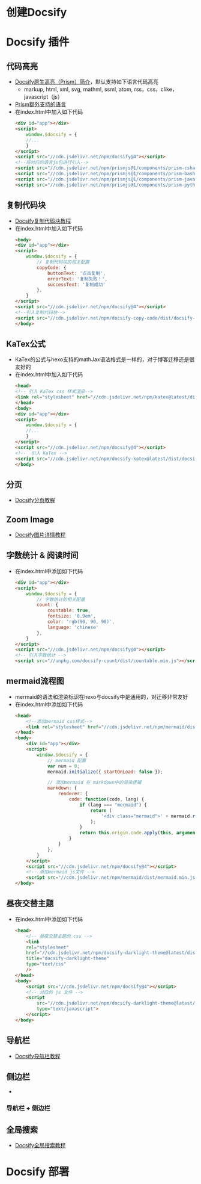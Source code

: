 # 创建Docsify

# Docsify 插件
## 代码高亮
* [Docsify原生高亮（Prism）简介](https://docsify.js.org/#/language-highlight)，默认支持如下语言代码高亮
  * markup, html, xml, svg, mathml, ssml, atom, rss，css，clike，javascript（js）
* [Prism额外支持的语言](https://cdn.jsdelivr.net/npm/prismjs@1/components/)
* 在index.html中加入如下代码
    ```html
    <div id="app"></div>
    <script>
        window.$docsify = {
        //...
        }
    </script>
    <script src="//cdn.jsdelivr.net/npm/docsify@4"></script>
    <!--将对应的语言js包进行引入-->
    <script src="//cdn.jsdelivr.net/npm/prismjs@1/components/prism-csharp.min.js"></script>
    <script src="//cdn.jsdelivr.net/npm/prismjs@1/components/prism-bash.min.js"></script>
    <script src="//cdn.jsdelivr.net/npm/prismjs@1/components/prism-java.min.js"></script>
    <script src="//cdn.jsdelivr.net/npm/prismjs@1/components/prism-python.min.js"></script>
    ```

## 复制代码块
* [Docsify复制代码块教程](https://docsify.js.org/#/plugins?id=copy-to-clipboard)
* 在index.html中加入如下代码
    ```html
    <body>
    <div id="app"></div>
    <script>
        window.$docsify = {
            // 复制代码块的相关配置
            copyCode: {
                buttonText: '点击复制',
                errorText: '复制失败！',
                successText: '复制成功'
            },
        }
    </script>
    <script src="//cdn.jsdelivr.net/npm/docsify@4"></script>
    <!--引入复制代码块-->
    <script src="//cdn.jsdelivr.net/npm/docsify-copy-code/dist/docsify-copy-code.min.js"></script>
    </body>
    ```

## KaTex公式
* KaTex的公式与hexo支持的mathJax语法格式是一样的，对于博客迁移还是很友好的
* 在index.html中加入如下代码
    ```html
    <head>
    <!-- 引入 KaTex css 样式渲染-->
    <link rel="stylesheet" href="//cdn.jsdelivr.net/npm/katex@latest/dist/katex.min.css"/>
    </head>
    <body>
    <div id="app"></div>
    <script>
        window.$docsify = {
        //...
        }
    </script>
    <script src="//cdn.jsdelivr.net/npm/docsify@4"></script>
    <!--  引入 KaTex -->
    <script src="//cdn.jsdelivr.net/npm/docsify-katex@latest/dist/docsify-katex.js"></script>
    </body>
    ```

## 分页
* [Docsify分页教程](https://docsify.js.org/#/plugins?id=pagination)

## Zoom Image
* [Docsify图片详情教程](https://docsify.js.org/#/plugins?id=zoom-image)

## 字数统计 & 阅读时间
* 在index.html中添加如下代码
    ```html
    <div id="app"></div>
    <script>
        window.$docsify = {
            // 字数统计的相关配置
            count: {
                countable: true,
                fontsize: '0.9em',
                color: 'rgb(90, 90, 90)',
                language: 'chinese'
            },
        }
    </script>
    <script src="//cdn.jsdelivr.net/npm/docsify@4"></script>
    <!-- 引入字数统计 -->
    <script src="//unpkg.com/docsify-count/dist/countable.min.js"></script>
    ```

## mermaid流程图
* mermaid的语法和渲染标识在hexo与docsify中是通用的，对迁移非常友好
* 在index.html中添加如下代码
    ```html
    <head>
        <!--添加mermaid css样式-->
        <link rel="stylesheet" href="//cdn.jsdelivr.net/npm/mermaid/dist/mermaid.min.css">
    </head>
    <body>
        <div id="app"></div>
        <script>
            window.$docsify = {
                // mermaid 配置
                var num = 0;
                mermaid.initialize({ startOnLoad: false });

                // 添加mermaid 在 markdown中的渲染逻辑
                markdown: {
                    renderer: {
                        code: function(code, lang) {
                            if (lang === "mermaid") {
                                return (
                                    '<div class="mermaid">' + mermaid.render('mermaid-svg-' + num++, code) + "</div>"
                                );
                            }
                            return this.origin.code.apply(this, arguments);
                        }
                    }
                },
            }
        </script>
        <script src="//cdn.jsdelivr.net/npm/docsify@4"></script>
        <!-- 添加mermaid js文件 -->
        <script src="//cdn.jsdelivr.net/npm/mermaid/dist/mermaid.min.js"></script>
    </body>
    ```

## 昼夜交替主题
* 在index.html中添加如下代码
    ```html
    <head>
        <!-- 昼夜交替主题的 css -->
        <link 
        rel="stylesheet"
        href="//cdn.jsdelivr.net/npm/docsify-darklight-theme@latest/dist/style.min.css"
        title="docsify-darklight-theme"
        type="text/css"
        />
    </head>
    <body>
        <script src="//cdn.jsdelivr.net/npm/docsify@4"></script>
        <!-- 对应的 js 文件 -->
        <script 
            src="//cdn.jsdelivr.net/npm/docsify-darklight-theme@latest/dist/index.min.js"
            type="text/javascript">
        </script>
    </body>
    ```
## 导航栏
* [Docsify导航栏教程](https://docsify.js.org/#/custom-navbar)
## 侧边栏
* []()
### 导航栏 + 侧边栏
## 全局搜索
* [Docsify全局搜索教程](https://docsify.js.org/#/plugins?id=full-text-search)
# Docsify 部署